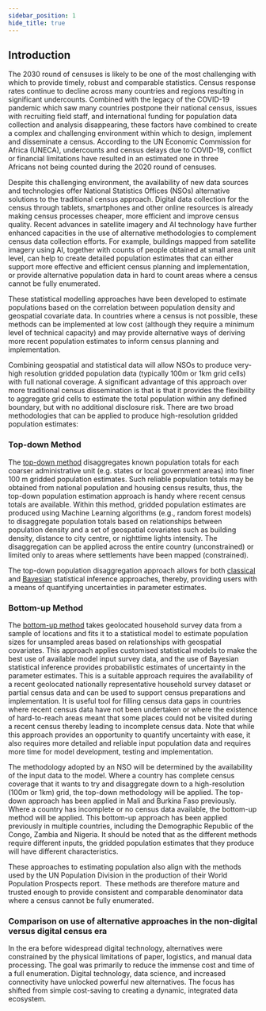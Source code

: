 ```yaml
---
sidebar_position: 1
hide_title: true
---
```



## Introduction

The 2030 round of censuses is likely to be one of the most challenging with which to provide timely, robust and comparable statistics. Census response rates continue to decline across many countries and regions resulting in significant undercounts. Combined with the legacy of the COVID-19 pandemic which saw many countries postpone their national census, issues with recruiting field staff, and international funding for population data collection and analysis disappearing, these factors have combined to create a complex and challenging environment within which to design, implement and disseminate a census. According to the UN Economic Commission for Africa (UNECA), undercounts and census delays due to COVID-19, conflict or financial limitations have resulted in an estimated one in three Africans not being counted during the 2020 round of censuses.

Despite this challenging environment, the availability of new data sources and technologies offer National Statistics Offices (NSOs) alternative solutions to the traditional census approach. Digital data collection for the census through tablets, smartphones and other online resources is already making census processes cheaper, more efficient and improve census quality. Recent advances in satellite imagery and AI technology have further enhanced capacities in the use of alternative methodologies to complement census data collection efforts. For example, buildings mapped from satellite imagery using AI, together with counts of people obtained at small area unit level, can help to create detailed population estimates that can either support more effective and efficient census planning and implementation, or provide alternative population data in hard to count areas where a census cannot be fully enumerated.

These statistical modelling approaches have been developed to estimate populations based on the correlation between population density and geospatial covariate data. In countries where a census is not possible, these methods can be implemented at low cost (although they require a minimum level of technical capacity) and may provide alternative ways of deriving more recent population estimates to inform census planning and implementation.

Combining geospatial and statistical data will allow NSOs to produce very-high resolution gridded population data (typically 100m or 1km grid cells) with full national coverage. A significant advantage of this approach over more traditional census dissemination is that is that it provides the flexibility to aggregate grid cells to estimate the total population within any defined boundary, but with no additional disclosure risk. There are two broad methodologies that can be applied to produce high-resolution gridded population estimates:

### Top-down Method

The [top-down method](https://wpgp.github.io/bookworm/gridded-population-estimates.html#ref-stevens2015disaggregating) disaggregates known population totals for each coarser administrative unit (e.g. states or local government areas) into finer 100 m gridded population estimates. Such reliable population totals may be obtained from national population and housing census results, thus, the top-down population estimation approach is handy where recent census totals are available. Within this method, gridded population estimates are produced using Machine Learning algorithms (e.g., random forest models) to disaggregate population totals based on relationships between population density and a set of geospatial covariates such as building density, distance to city centre, or nighttime lights intensity. The disaggregation can be applied across the entire country (unconstrained) or limited only to areas where settlements have been mapped (constrained).

The top-down population disaggregation approach allows for both [classical](https://journals.plos.org/plosone/article?id=10.1371/journal.pone.0107042) and [Bayesian](https://www.sciencedirect.com/science/article/pii/S0143622824002212) statistical inference approaches, thereby, providing users with a means of quantifying uncertainties in parameter estimates. 

### Bottom-up Method

The [bottom-up method](https://wpgp.github.io/bookworm/gridded-population-estimates.html#ref-leasure2020national) takes geolocated household survey data from a sample of locations and fits it to a statistical model to estimate population sizes for unsampled areas based on relationships with geospatial covariates. This approach applies customised statistical models to make the best use of available model input survey data, and the use of Bayesian statistical inference provides probabilistic estimates of uncertainty in the parameter estimates. This is a suitable approach requires the availability of a recent geolocated nationally representative household survey dataset or partial census data and can be used to support census preparations and implementation. It is useful tool for filling census data gaps in countries where recent census data have not been undertaken or where the existence of hard-to-reach areas meant that some places could not be visited during a recent census thereby leading to incomplete census data. Note that while this approach provides an opportunity to quantify uncertainty with ease, it also requires more detailed and reliable input population data and requires more time for model development, testing and implementation.

The methodology adopted by an NSO will be determined by the availability of the input data to the model. Where a country has complete census coverage that it wants to try and disaggregate down to a high-resolution (100m or 1km) grid, the top-down methodology will be applied. The top-down approach has been applied in Mali and Burkina Faso previously. Where a country has incomplete or no census data available, the bottom-up method will be applied. This bottom-up approach has been applied previously in multiple countries, including the Demographic Republic of the Congo, Zambia and Nigeria. It should be noted that as the different methods require different inputs, the gridded population estimates that they produce will have different characteristics.

These approaches to estimating population also align with the methods used by the UN Population Division in the production of their World Population Prospects report.  These methods are therefore mature and trusted enough to provide consistent and comparable denominator data where a census cannot be fully enumerated.

### Comparison on use of alternative approaches in the non-digital versus digital census era

In the era before widespread digital technology, alternatives were constrained by the physical limitations of paper, logistics, and manual data processing. The goal was primarily to reduce the immense cost and time of a full enumeration. Digital technology, data science, and increased connectivity have unlocked powerful new alternatives. The focus has shifted from simple cost-saving to creating a dynamic, integrated data ecosystem.